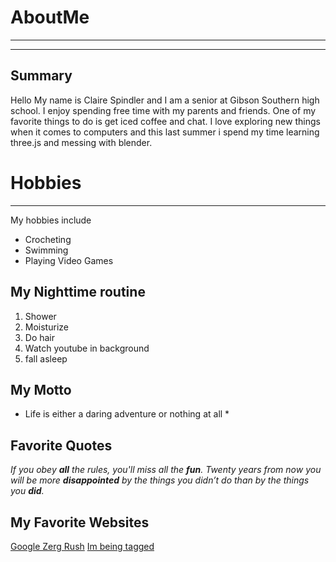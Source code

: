 # AboutMe
---
---
## Summary
Hello My name is Claire Spindler and I am a senior at Gibson Southern high school. I enjoy spending free time with my parents and friends. One of my favorite things to do is get iced coffee and chat. I love exploring new things when it comes to computers and this last summer i spend my time learning three.js and messing with blender.

[I have a new home]: https://pickerwheel.com/tools/random-number-generator/

# Hobbies
---
My hobbies include 
- Crocheting
- Swimming
- Playing Video Games

## My Nighttime routine
1. Shower
2. Moisturize
3. Do hair
4. Watch youtube in background
5. fall asleep

## My Motto

* Life is either a daring adventure or nothing at all *

## Favorite Quotes

*If you obey **all** the rules, you'll miss all the **fun**.*
*Twenty years from now you will be more **disappointed** by the things you didn’t do than by the things you **did**.*

## My Favorite Websites
[Google Zerg Rush](https://elgoog.im/zergrush/ "Google Zerg Rush")
[Im being tagged][I have a new home]
